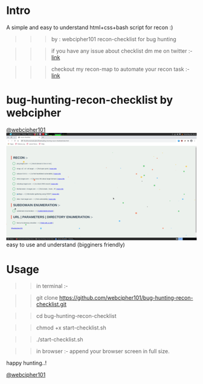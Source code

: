 # Intro

A simple and easy to understand html+css+bash script for recon :)

>>> by : webcipher101
>>> recon-checklist for bug hunting

>>> if you have any issue about checklist dm me on twitter :- <a href="https://twitter.com/webcipher101?s=09">link</a>


>>> checkout my recon-map to automate your recon task :- <a href="https://">link</a>

# bug-hunting-recon-checklist by webcipher
<a href="https://twitter.com/webcipher101?s=09">@webcipher101</a>
![](demo.png)
easy to use and understand (bigginers friendly)

# Usage

>> in terminal :-

>> git clone https://github.com/webcipher101/bug-hunting-recon-checklist.git

>> cd bug-hunting-recon-checklist
 
>> chmod +x start-checklist.sh

>> ./start-checklist.sh

>> in browser :-
append your browser screen in full size.

happy hunting..!

<a href="https://twitter.com/webcipher101?s=09">@webcipher101</a>
